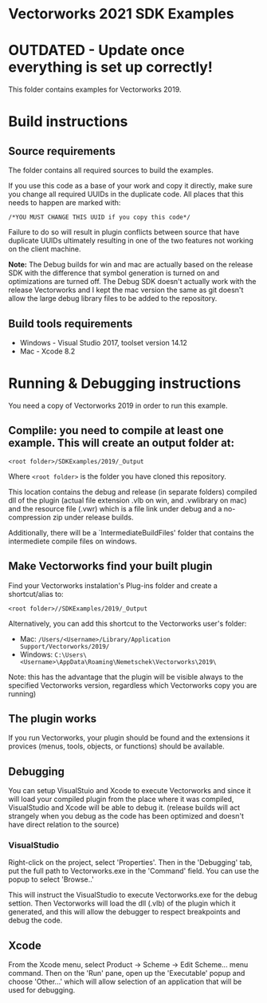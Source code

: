 # Vectorworks 2021 SDK Examples

# OUTDATED - Update once everything is set up correctly! 

This folder contains examples for Vectorworks 2019.

# Build instructions

## Source requirements

The folder contains all required sources to build the examples.

If you use this code as a base of your work and copy it directly, make sure you change all required UUIDs in the duplicate code. All places that this needs to happen are marked with:
```
/*YOU MUST CHANGE THIS UUID if you copy this code*/
```
Failure to do so will result in plugin conflicts between source that have duplicate UUIDs ultimately resulting in one of the two features not working on the client machine.

**Note:** The Debug builds for win and mac are actually based on the release SDK with the difference that symbol generation is turned on and optimizations are turned off. The Debug SDK doesn't actually work with the release Vectorworks and I kept the mac version the same as git doesn't allow the large debug library files to be added to the repository.

## Build tools requirements
- Windows - Visual Studio 2017, toolset version 14.12
- Mac - Xcode 8.2

# Running & Debugging instructions

You need a copy of Vectorworks 2019 in order to run this example.

## Complile: you need to compile at least one example. This will create an output folder at:
```
<root folder>/SDKExamples/2019/_Output
```
Where `<root folder>` is the folder you have cloned this repository.

This location contains the debug and release (in separate folders) compiled dll of the plugin (actual file extension .vlb on win, and .vwlibrary on mac) and the resource file (.vwr) which is a file link under debug and a no-compression zip under release builds.

Additionally, there will be a `IntermediateBuildFiles' folder that contains the intermediete compile files on windows.

## Make Vectorworks find your built plugin

Find your Vectorworks instalation's Plug-ins folder and create a shortcut/alias to:
```
<root folder>//SDKExamples/2019/_Output
```

Alternatively, you can add this shortcut to the Vectorworks user's folder:
 * Mac: `/Users/<Username>/Library/Application Support/Vectorworks/2019/`
 * Windows: `C:\Users\<Username>\AppData\Roaming\Nemetschek\Vectorworks\2019\`
  
Note: this has the advantage that the plugin will be visible always to the specified Vectorworks version, regardless which Vectorworks copy you are running)
  
## The plugin works

If you run Vectorworks, your plugin should be found and the extensions it provices (menus, tools, objects, or functions) should be available.

## Debugging

You can setup VisualStuio and Xcode to execute Vectorworks and since it will load your compiled plugin from the place where it was compiled, VisualStudio and Xcode will be able to debug it. (release builds will act strangely when you debug as the code has been optimized and doesn't have direct relation to the source)

### VisualStudio

Right-click on the project, select 'Properties'. Then in the 'Debugging' tab, put the full path to Vectorworks.exe in the 'Command' field. You can use the popup to select 'Browse..'

This will instruct the VisualStudio to execute Vectorworks.exe for the debug settion. Then Vectorworks will load the dll (.vlb) of the plugin which it generated, and this will allow the debugger to respect breakpoints and debug the code.

## Xcode

From the Xcode menu, select Product -> Scheme -> Edit Scheme... menu command. Then on the 'Run' pane, open up the 'Executable' popup  and choose 'Other...' which will allow selection of an application that will be used for debugging.
